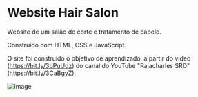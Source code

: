 # Website Hair Salon
 
Website de um salão de corte e tratamento de cabelo.

Construído com HTML, CSS e JavaScript. 

O site foi construído o objetivo de aprendizado, a partir do vídeo (https://bit.ly/3bPuUdz) do canal do YouTube "Rajacharles SRD" (https://bit.ly/3CaBgyZ).

![image](https://user-images.githubusercontent.com/94311606/228099738-9c0408c2-e8de-497a-af5c-38b946550805.png)
